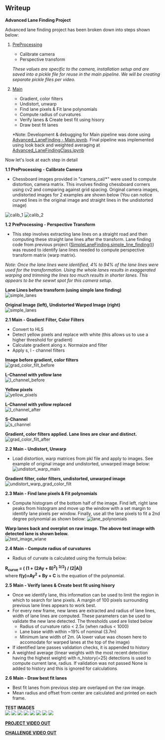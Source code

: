 ## Writeup

**Advanced Lane Finding Project**

Advanced lane finding project has been broken down into steps shown below:

1. [PreProcessing](Advanced_LaneFinding%20-%20PreProcessing.ipynb)
    - Calibrate camera
    - Perspective transform

    *These values are specific to the camera, installation setup and are saved into a pickle file for reuse in the main pipeline. We will be creating separate pickle files per video.*

2. [Main](Advanced_LaneFindingClass.ipynb)
    - Gradient, color filters
    - Undistort, unwarp
    - Find lane pixels & Fit lane polynomials
    - Compute radius of curvatures
    - Verify lanes & Create best fit using hisory
    - Draw best fit lanes

    *Note: Development & debugging for Main pipeline was done using [Advanced_LaneFinding - Main.ipynb](Advanced_LaneFinding%20-%20Main.ipynb). Final pipeline was implemented using look back and weighted averaging at [Advanced_LaneFindingClass.ipynb](Advanced_LaneFindingClass.ipynb)

Now let's look at each step in detail

**1.1 PreProcessing - Calibrate Camera**
- Chessboard images provided in "camera_cal/*" were used to compute distortion, camera matrix. This involves finding chessboard corners using cv2 and comparing against grid spacing. Original camera images, undistorted images for 2 examples are shown below (You can notice curved lines in the original image and straight lines in the undistorted image)

![calib_1](doc_images/camera_calib_1.png "Original, Undistorted Images")
![calib_2](doc_images/camera_calib_2.png "Original, Undistorted Images")

**1.2 PreProcessing - Perspective Transform**
- This step involves extracting lane lines on a straight road and then computing these straight lane lines after the transform. Lane finding code from previous project ([SimpleLaneFinding.simple_line_finding()](./SimpleLaneFinding.py)) was reused to identify lane lines needed to compute perspective transform matrix (warp matrix). 

*Note: Once the lane lines were identified, 4% to 94% of the lane lines were used for the transformation. Using the whole lanes results in exaggerated warping and trimming the lines too much results in shorter lanes. This appears to be the sewwt spot for this camera setup.*

**Lane Lines before transform (using simple lane finding)**</br>
![simple_lanes](doc_images/simple_lanes.png "Lane lines using simple lane finding")

**Original Image (left), Undistorted Warped Image (right)**</br>
![simple_lanes](doc_images/perspective_transform.png "Lane lines before and after perspective transform")

**2.1 Main - Gradient Filter, Color Filters**
- Convert to HLS
- Detect yellow pixels and replace with white (this allows us to use a higher threshold for gradient)
- Calculate gradient along x. Normaize and filter
- Apply s, l - channel filters

**Image before gradient, color filters**</br>
![grad_color_filt_before](doc_images/grad_color_filt_before.png "Image before gradient, color filters")

**L-Channel with yellow lane**</br>
![l_channel_before](doc_images/l_channel_before.png "L-Channel with yellow lane")

**Yellow pixels**</br>
![yellow_pixels](doc_images/yellow_pixels.png "Yellow pixels")

**L-Channel with yellow replaced**</br>
![l_channel_after](doc_images/l_channel_after.png "L-Channel with yellow replaced")

**S-Channel**</br>
![s_channel](doc_images/s_channel.png "S-Channel")

**Gradient, color filters applied. Lane lines are clear and distinct.**</br>
![grad_color_filt_after](doc_images/grad_color_filt_after.png "Gradient, color filters applied")

**2.2 Main - Undistort, Unwarp**</br>
- Load distortion, warp matrices from pkl file and apply to images. See example of original image and undistorted, unwarped image below:
![undistort_warp_main](doc_images/undistort_warp_main.png "Original (left), Undistorted, Unwarped(right)")

**Gradient filter, color filters, undistorted, unwarped image**</br>
![undistort_warp_grad_color_filt](doc_images/undistort_warp_grad_color_filt.png "Gradient filter, color filters, undistorted, unwarped image")

**2.3 Main - Find lane pixels & Fit polynomials**</br>
- Compute histogram of the bottom half of the image. Find left, right lane peaks from histogram and move up the window with a set margin to identify lane pixels per window. Finally, use all the lane pixels to fit a 2nd degree polynomial as shown below:
![lane_polynomials](doc_images/lane_polynomials.png "Lanes with polynomial fit")

**Warp lanes back and overplot on raw image. The above test image with detected lane is shown below.**</br>
![test_image_wlane](doc_images/test_image_wlane.png "Test image with detected lane")

**2.4 Main - Compute radius of curvatures**</br>
- Radius of curvate is calculated using the formula below:

**R<sub>curve</sub> = ( (1 + (2Ay + B)<sup>2</sup>) <sup>3/2</sup>) / (2|A|)**</br>
where **f(y)=Ay<sup>2</sup> + By + C** is the equation of the polynomial.

**2.5 Main - Verify lanes & Create best fit using hisory**
- Once we identify lane, this information can be used to limit the region in which to search for lane pixels. A margin of 100 pixels surrounding previous lane lines appears to work best.
- For every new frame, new lanes are extracted and radius of lane lines, width of lane lines are computed. These parameters can be used to validate the new lane detected. The thresholds used are listed below
    - Radius of curvature ratio < 2.5x  (when radius < 1000)
    - Lane base width within ~19% of nominal (3.7m)
    - Minimum lane width of 2m. (A lower value was chosen here to accomodate for warped lanes at the top of the image)
- If identified lane passes validation checks, it is appended to history
- A weighted average (linear weights with the most recent detection having the highest weight) with n_history(=25) detections is used to compute current lane, radius. If validation was not passed None is added to history and this is ignored for calculations

**2.6 Main - Draw best fit lanes**
- Best fit lanes from previous step are overlayed on the raw image.
- Mean radius and offset from center are calculated and printed on each frame.

**TEST IMAGES**</br>
![](output_images/straight_lines1.jpg)
![](output_images/straight_lines2.jpg)
![](output_images/test1.jpg)
![](output_images/test2.jpg)
![](output_images/test3.jpg)
![](output_images/test4.jpg)
![](output_images/test5.jpg)
![](output_images/test6.jpg)

[**PROJECT VIDEO OUT**](project_video_out.mp4)

[**CHALLENGE VIDEO OUT**](challenge_video_out.mp4)
